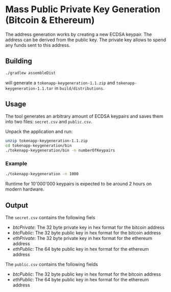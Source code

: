 # Mass Public Private Key Generation (Bitcoin & Ethereum)
The address generation works by creating a new ECDSA keypair. The address can be derived from the public key. The private key allows to spend any funds sent to this address.

## Building
```bash
./gradlew assembleDist
```
will generate a `tokenapp-keygeneration-1.1.zip` and `tokenapp-keygeneration-1.1.tar` in `build/distributions`.

## Usage
The tool generates an arbitrary amount of ECDSA keypairs and saves them into two files: `secret.csv` and `public.csv`.

Unpack the application and run:

```bash
unzip tokenapp-keygeneration-1.1.zip
cd tokenapp-keygeneration/bin
./tokenapp-keygeneration/bin -n numberOfKeypairs
```

### Example
```bash
./tokenapp-keygeneration -n 1000
```
Runtime for 10'000'000 keypairs is expected to be around 2 hours on modern hardware.

## Output
The `secret.csv` contains the following fiels
* _btcPrivate_: The 32 byte private key in hex format for the bitcoin address
* _btcPublic_: The 32 byte public key in hex format for the bitcoin address
* _ethPrivate_: The 32 byte private key in hex format for the ethereum address
* _ethPublic_: The 64 byte public key in hex format for the ethereum address

The `public.csv` contains the following fields
* _btcPublic_: The 32 byte public key in hex format for the bitcoin address
* _ethPublic_: The 64 byte public key in hex format for the ethereum address